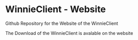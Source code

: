 # WinnieClient - Website
Github Repository for the Website of the WinnieClient

The Download of the WinnieClient is avalable on the website 
